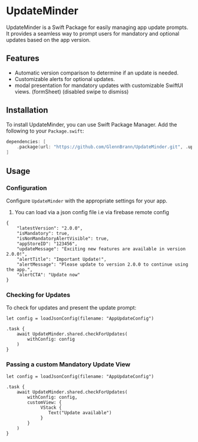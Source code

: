 # UpdateMinder

UpdateMinder is a Swift Package for easily managing app update prompts. It provides a seamless way to prompt users for mandatory and optional updates based on the app version.

## Features

- Automatic version comparison to determine if an update is needed.
- Customizable alerts for optional updates.
- modal presentation for mandatory updates with customizable SwiftUI views. (formSheet) (disabled swipe to dismiss)

## Installation

To install UpdateMinder, you can use Swift Package Manager. Add the following to your `Package.swift`:

```swift
dependencies: [
    .package(url: "https://github.com/GlennBrann/UpdateMinder.git", .upToNextMajor(from: "1.0.0"))
]
```

## Usage

### Configuration

Configure `UpdateMinder` with the appropriate settings for your app. 


1. You can load via a json config file i.e via firebase remote config
```
{
    "latestVersion": "2.0.0",
    "isMandatory": true,
    "isNonMandatoryAlertVisible": true,
    "appStoreID": "123456",
    "updateMessage": "Exciting new features are available in version 2.0.0!",
    "alertTitle": "Important Update!",
    "alertMessage": "Please update to version 2.0.0 to continue using the app.",
    "alertCTA": "Update now"
}
```

### Checking for Updates 
To check for updates and present the update prompt:

```
let config = loadJsonConfig(filename: "AppUpdateConfig")

.task {
    await UpdateMinder.shared.checkForUpdates(
        withConfig: config
    )
}
```

### Passing a custom Mandatory Update View

```
let config = loadJsonConfig(filename: "AppUpdateConfig")

.task {
    await UpdateMinder.shared.checkForUpdates(
        withConfig: config,
        customView: {
             VStack {
                Text("Update available")
             }
        }
    )
}
```

